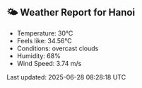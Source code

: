 <!-- WEATHER-START -->
## 🌤 Weather Report for Hanoi

- Temperature: 30°C
- Feels like: 34.56°C
- Conditions: overcast clouds
- Humidity: 68%
- Wind Speed: 3.74 m/s

Last updated: 2025-06-28 08:28:18 UTC
<!-- WEATHER-END -->
